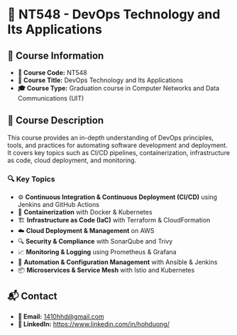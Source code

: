 # 🚀 NT548 - DevOps Technology and Its Applications

## 📌 Course Information
- **📛 Course Code:** NT548  
- **📖 Course Title:** DevOps Technology and Its Applications  
- **🎓 Course Type:** Graduation course in Computer Networks and Data Communications (UIT)

## 📜 Course Description
This course provides an in-depth understanding of DevOps principles, tools, and practices for automating software development and deployment. It covers key topics such as CI/CD pipelines, containerization, infrastructure as code, cloud deployment, and monitoring.

### 🔍 **Key Topics**
- ⚙️ **Continuous Integration & Continuous Deployment (CI/CD)** using Jenkins and GitHub Actions  
- 🐳 **Containerization** with Docker & Kubernetes  
- 🏗️ **Infrastructure as Code (IaC)** with Terraform & CloudFormation  
- ☁️ **Cloud Deployment & Management** on AWS  
- 🔍 **Security & Compliance** with SonarQube and Trivy  
- 📈 **Monitoring & Logging** using Prometheus & Grafana  
- 🤖 **Automation & Configuration Management** with Ansible & Jenkins  
- 📦 **Microservices & Service Mesh** with Istio and Kubernetes  

## 📬 Contact
- **💌 Email:** 1410hhd@gmail.com
- **🔗 LinkedIn:** https://www.linkedin.com/in/hohduong/
